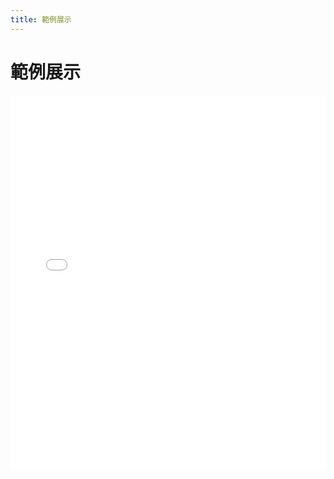 ```yaml
---
title: 範例展示
---
```


# 範例展示
<script src="https://unpkg.com/jszip@3.10.1/dist/jszip.min.js"></script>
<script src="https://unpkg.com/@tmcw/togeojson@5.8.1/dist/togeojson.umd.js"></script>
<div class="embed-wrap">
  <iframe
    id="demoFrame"
    src="../example/index.html?kmzbase=../example/&kmz=example.kmz"
    width="100%" height="600px"
    style="border:none;"
    sandbox="allow-scripts allow-same-origin allow-downloads allow-popups allow-popups-to-escape-sandbox"
  ></iframe>
</div>

<style>
.bd-sidebar-secondary { display: none !important; }
.bd-content, .bd-article-container, .tex2jax_ignore.mathjax_ignore {
  max-width: 100% !important; width: 100% !important;
}
.embed-wrap { width: 100%; }
</style>
